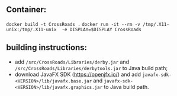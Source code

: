 ## Container:

`docker build -t CrossRoads .`
`docker run -it --rm -v /tmp/.X11-unix:/tmp/.X11-unix  -e DISPLAY=$DISPLAY CrossRoads`

## building instructions:

- add `/src/CrossRoads/Libraries/derby.jar` and `/src/CrossRoads/Libraries/derbytools.jar` to Java build path;
- download JavaFX SDK (https://openjfx.io/) and add 
`javafx-sdk-<VERSION>/lib/javafx.base.jar` and `javafx-sdk-<VERSION>/lib/javafx.graphics.jar` to Java build path.
